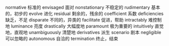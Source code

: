 normative 标准的
envisaged 面对
nonstationary 不稳定的
rudimentary 基本的，初步的
evolve 进化
residual 剩余的，残余的
coefficient 系数
deficiencies 缺乏，不足
disparate 不同的，异类的
facilitate 促进，帮助
intractably 难控制地
luminance 亮度
drastically 大幅度地
paramount 极为重要的
intuitively 直觉地，直观地
unambiguously 清楚地
derivatives 派生
scenario 剧本
negligible 可以忽略的
autonomous 自洽的
termination 终止，结束